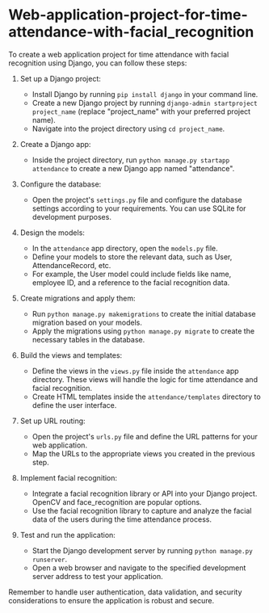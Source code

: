 # Web-application-project-for-time-attendance-with-facial_recognition

To create a web application project for time attendance with facial recognition using Django, you can follow these steps:

1. Set up a Django project:
   - Install Django by running `pip install django` in your command line.
   - Create a new Django project by running `django-admin startproject project_name` (replace "project_name" with your preferred project name).
   - Navigate into the project directory using `cd project_name`.

2. Create a Django app:
   - Inside the project directory, run `python manage.py startapp attendance` to create a new Django app named "attendance".

3. Configure the database:
   - Open the project's `settings.py` file and configure the database settings according to your requirements. You can use SQLite for development purposes.

4. Design the models:
   - In the `attendance` app directory, open the `models.py` file.
   - Define your models to store the relevant data, such as User, AttendanceRecord, etc.
   - For example, the User model could include fields like name, employee ID, and a reference to the facial recognition data.

5. Create migrations and apply them:
   - Run `python manage.py makemigrations` to create the initial database migration based on your models.
   - Apply the migrations using `python manage.py migrate` to create the necessary tables in the database.

6. Build the views and templates:
   - Define the views in the `views.py` file inside the `attendance` app directory. These views will handle the logic for time attendance and facial recognition.
   - Create HTML templates inside the `attendance/templates` directory to define the user interface.

7. Set up URL routing:
   - Open the project's `urls.py` file and define the URL patterns for your web application.
   - Map the URLs to the appropriate views you created in the previous step.

8. Implement facial recognition:
   - Integrate a facial recognition library or API into your Django project. OpenCV and face_recognition are popular options.
   - Use the facial recognition library to capture and analyze the facial data of the users during the time attendance process.

9. Test and run the application:
   - Start the Django development server by running `python manage.py runserver`.
   - Open a web browser and navigate to the specified development server address to test your application.

Remember to handle user authentication, data validation, and security considerations to ensure the application is robust and secure.
